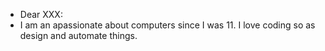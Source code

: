 - Dear XXX:
- I am an apassionate about computers since I was 11. I love coding so as design and automate things.